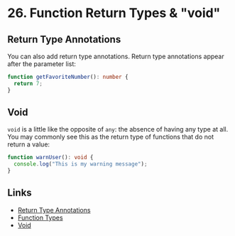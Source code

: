 # 26. Function Return Types & "void"

## Return Type Annotations

You can also add return type annotations. Return type annotations appear after
the parameter list:

```ts
function getFavoriteNumber(): number {
  return 7;
}
```

## Void

`void` is a little like the opposite of `any`: the absence of having any type at
all. You may commonly see this as the return type of functions that do not
return a value:

```ts
function warnUser(): void {
  console.log("This is my warning message");
}
```

## Links

- [Return Type Annotations](https://www.typescriptlang.org/docs/handbook/2/everyday-types.html#return-type-annotations)
- [Function Types](https://www.typescriptlang.org/docs/handbook/functions.html#function-types)
- [Void](https://www.typescriptlang.org/docs/handbook/basic-types.html#void)
